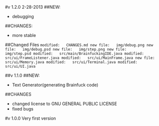 #v 1.2.0	2-28-2013
##NEW:
+ debugging

##CHANGES:
+ more stable

##Changed Files
`modified:   CHANGES.md
new file:   img/debug.png
new file:   img/debug.psd
new file:   img/step.png
new file:   img/step.psd
modified:   src/main/BrainfuckingIDE.java
modified:   src/ui/FrameListener.java
modified:   src/ui/MainFrame.java
new file:   src/ui/Memory.java
modified:   src/ui/Terminal.java
modified:   src/ui/UI.java`


##v 1.1.0
##NEW:
+ Text Generator(generating Brainfuck code)

##CHANGES
+ changed license to  GNU GENERAL PUBLIC LICENSE
+ fixed bugs

#v 1.0.0
Very first version